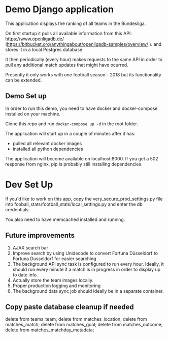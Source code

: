 # Demo Django application 
This application displays the ranking of all
teams in the Bundesliga.

On first startup it pulls all available information from this API: https://www.openligadb.de/ (https://bitbucket.org/anythingabout/openligadb-samples/overview/
). and stores it in a local Postgres database.

It then periodically (every hour) makes requests to the same API in order to pull any additional match updates that might have ocurred.

Presently it only works with one football season - 2018 but its functionality can be extended.

## Demo Set up
In order to run this demo, you need to have docker and docker-compose installed on your machine.

Clone this repo and run `docker-compose up -d`
in the root folder.

The application will start up in a couple of 
minutes after it has:
  - pulled all relevant docker images
  - installed all python dependencies

The application will become available on localhost:8000. If you get a 502 response
from nginx, pip is probably still installing
dependencies.

# Dev Set Up
If you'd like to work on this app, copy the very_secure_prod_settings.py file into fooball_stats/football_stats/local_settings.py and enter the db credentials.

You also need to have memcached installed and running.

## Future improvements
1. AJAX search bar
2. Improve search by using Unidecode to convert Fortuna Düsseldorf to Fortuna Dusseldorf for easier searching
3. The background API sync task is configured to run every hour. Ideally, it should run every minute if
   a match is in progress in order to display up to date info.
4. Actually store the team images locally.
5. Proper production logging and monitoring
6. The background data sync job should ideally be in a separate container.

## Copy paste database cleanup if needed
delete from teams_team;
delete from matches_location;
delete from matches_match;
delete from matches_goal;
delete from matches_outcome;
delete from matches_matchday_metadata;
